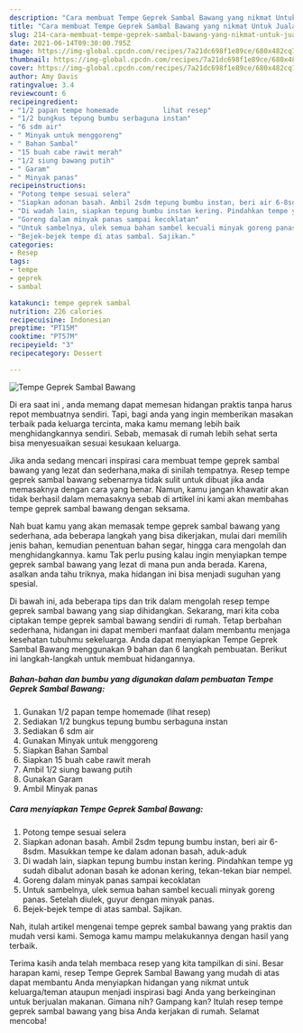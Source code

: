 ```yaml
---
description: "Cara membuat Tempe Geprek Sambal Bawang yang nikmat Untuk Jualan"
title: "Cara membuat Tempe Geprek Sambal Bawang yang nikmat Untuk Jualan"
slug: 214-cara-membuat-tempe-geprek-sambal-bawang-yang-nikmat-untuk-jualan
date: 2021-06-14T09:30:00.795Z
image: https://img-global.cpcdn.com/recipes/7a21dc698f1e89ce/680x482cq70/tempe-geprek-sambal-bawang-foto-resep-utama.jpg
thumbnail: https://img-global.cpcdn.com/recipes/7a21dc698f1e89ce/680x482cq70/tempe-geprek-sambal-bawang-foto-resep-utama.jpg
cover: https://img-global.cpcdn.com/recipes/7a21dc698f1e89ce/680x482cq70/tempe-geprek-sambal-bawang-foto-resep-utama.jpg
author: Amy Davis
ratingvalue: 3.4
reviewcount: 6
recipeingredient:
- "1/2 papan tempe homemade           lihat resep"
- "1/2 bungkus tepung bumbu serbaguna instan"
- "6 sdm air"
- " Minyak untuk menggoreng"
- " Bahan Sambal"
- "15 buah cabe rawit merah"
- "1/2 siung bawang putih"
- " Garam"
- " Minyak panas"
recipeinstructions:
- "Potong tempe sesuai selera"
- "Siapkan adonan basah. Ambil 2sdm tepung bumbu instan, beri air 6-8sdm. Masukkan tempe ke dalam adonan basah, aduk-aduk"
- "Di wadah lain, siapkan tepung bumbu instan kering. Pindahkan tempe yg sudah dibalut adonan basah ke adonan kering, tekan-tekan biar nempel."
- "Goreng dalam minyak panas sampai kecoklatan"
- "Untuk sambelnya, ulek semua bahan sambel kecuali minyak goreng panas. Setelah diulek, guyur dengan minyak panas."
- "Bejek-bejek tempe di atas sambal. Sajikan."
categories:
- Resep
tags:
- tempe
- geprek
- sambal

katakunci: tempe geprek sambal 
nutrition: 226 calories
recipecuisine: Indonesian
preptime: "PT15M"
cooktime: "PT57M"
recipeyield: "3"
recipecategory: Dessert

---
```



![Tempe Geprek Sambal Bawang](https://img-global.cpcdn.com/recipes/7a21dc698f1e89ce/680x482cq70/tempe-geprek-sambal-bawang-foto-resep-utama.jpg)

Di era  saat ini , anda memang dapat memesan hidangan praktis tanpa harus repot membuatnya sendiri. Tapi, bagi anda yang ingin memberikan masakan terbaik pada keluarga tercinta, maka kamu memang lebih baik menghidangkannya sendiri. Sebab, memasak di rumah lebih sehat serta bisa menyesuaikan sesuai kesukaan keluarga.

Jika anda sedang mencari inspirasi cara membuat tempe geprek sambal bawang yang lezat dan sederhana,maka di sinilah tempatnya. Resep tempe geprek sambal bawang  sebenarnya tidak sulit untuk dibuat jika anda memasaknya dengan cara yang benar. Namun, kamu jangan khawatir akan tidak berhasil dalam memasaknya 
sebab di artikel ini kami akan membahas tempe geprek sambal bawang dengan seksama.  



Nah buat kamu yang akan memasak tempe geprek sambal bawang yang sederhana, ada beberapa langkah yang bisa dikerjakan, mulai dari memilih jenis bahan, kemudian penentuan bahan segar, hingga cara mengolah dan menghidangkannya. kamu Tak perlu pusing kalau ingin menyiapkan tempe geprek sambal bawang yang lezat di mana pun anda berada. Karena, asalkan anda  tahu triknya, maka hidangan ini bisa menjadi suguhan yang spesial.

Di bawah ini, ada beberapa tips dan trik dalam mengolah resep tempe geprek sambal bawang yang siap dihidangkan. Sekarang, mari kita coba ciptakan tempe geprek sambal bawang sendiri di rumah. Tetap berbahan sederhana, hidangan ini dapat memberi manfaat dalam membantu menjaga kesehatan tubuhmu sekeluarga. Anda dapat menyiapkan Tempe Geprek Sambal Bawang menggunakan 9 bahan dan 6 langkah pembuatan. Berikut ini langkah-langkah untuk membuat hidangannya.

<!--inarticleads1-->

##### Bahan-bahan dan bumbu yang digunakan dalam pembuatan Tempe Geprek Sambal Bawang:

1. Gunakan 1/2 papan tempe homemade           (lihat resep)
1. Sediakan 1/2 bungkus tepung bumbu serbaguna instan
1. Sediakan 6 sdm air
1. Gunakan  Minyak untuk menggoreng
1. Siapkan  Bahan Sambal
1. Siapkan 15 buah cabe rawit merah
1. Ambil 1/2 siung bawang putih
1. Gunakan  Garam
1. Ambil  Minyak panas




<!--inarticleads2-->

##### Cara menyiapkan Tempe Geprek Sambal Bawang:

1. Potong tempe sesuai selera
1. Siapkan adonan basah. Ambil 2sdm tepung bumbu instan, beri air 6-8sdm. Masukkan tempe ke dalam adonan basah, aduk-aduk
1. Di wadah lain, siapkan tepung bumbu instan kering. Pindahkan tempe yg sudah dibalut adonan basah ke adonan kering, tekan-tekan biar nempel.
1. Goreng dalam minyak panas sampai kecoklatan
1. Untuk sambelnya, ulek semua bahan sambel kecuali minyak goreng panas. Setelah diulek, guyur dengan minyak panas.
1. Bejek-bejek tempe di atas sambal. Sajikan.




Nah, itulah artikel mengenai  tempe geprek sambal bawang  yang praktis dan mudah versi kami. Semoga kamu mampu melakukannya dengan hasil yang terbaik. 

Terima kasih anda telah membaca resep yang kita tampilkan di sini. Besar harapan kami, resep  Tempe Geprek Sambal Bawang yang mudah di atas dapat membantu Anda menyiapkan hidangan yang nikmat untuk keluarga/teman ataupun menjadi inspirasi bagi Anda yang berkeinginan untuk berjualan makanan. Gimana nih? Gampang kan? Itulah resep tempe geprek sambal bawang yang bisa Anda kerjakan di rumah. Selamat mencoba!

